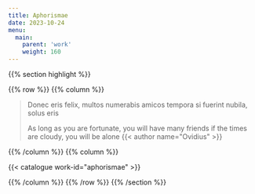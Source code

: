 ```yaml
---
title: Aphorismae
date: 2023-10-24
menu:
  main:
    parent: 'work'
    weight: 160
---
```


{{% section highlight %}}

{{% row %}}
{{% column %}}

> Donec eris felix, multos numerabis amicos
> tempora si fuerint nubila, solus eris
> 
> As long as you are fortunate, you will have many friends
> if the times are cloudy, you will be alone
> {{< author name="Ovidius" >}}

{{% /column %}}
{{% column %}}


{{< catalogue work-id="aphorismae" >}}

{{% /column %}}
{{% /row %}}
{{% /section %}}